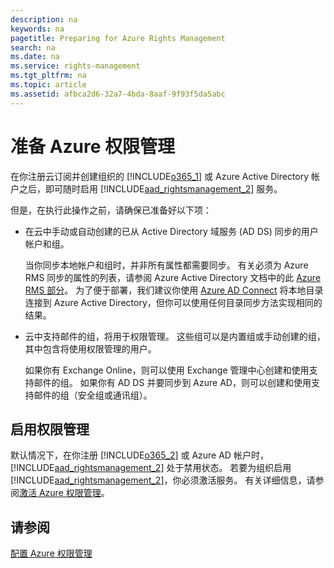 ```yaml
---
description: na
keywords: na
pagetitle: Preparing for Azure Rights Management
search: na
ms.date: na
ms.service: rights-management
ms.tgt_pltfrm: na
ms.topic: article
ms.assetid: afbca2d6-32a7-4bda-8aaf-9f93f5da5abc
---
```

# 准备 Azure 权限管理
在你注册云订阅并创建组织的 [!INCLUDE[o365_1](../Token/o365_1_md.md)] 或 Azure Active Directory 帐户之后，即可随时启用 [!INCLUDE[aad_rightsmanagement_2](../Token/aad_rightsmanagement_2_md.md)] 服务。

但是，在执行此操作之前，请确保已准备好以下项：

-   在云中手动或自动创建的已从 Active Directory 域服务 (AD DS) 同步的用户帐户和组。

    当你同步本地帐户和组时，并非所有属性都需要同步。 有关必须为 Azure RMS 同步的属性的列表，请参阅 Azure Active Directory 文档中的此 [Azure RMS 部分](https://azure.microsoft.com/documentation/articles/active-directory-aadconnectsync-attributes-synchronized/)。 为了便于部署，我们建议你使用 [Azure AD Connect](http://azure.microsoft.com/documentation/articles/active-directory-aadconnect/) 将本地目录连接到 Azure Active Directory，但你可以使用任何目录同步方法实现相同的结果。

-   云中支持邮件的组，将用于权限管理。 这些组可以是内置组或手动创建的组，其中包含将使用权限管理的用户。

    如果你有 Exchange Online，则可以使用 Exchange 管理中心创建和使用支持邮件的组。 如果你有 AD DS 并要同步到 Azure AD，则可以创建和使用支持邮件的组（安全组或通讯组）。

## 启用权限管理
默认情况下，在你注册 [!INCLUDE[o365_2](../Token/o365_2_md.md)] 或 Azure AD 帐户时，[!INCLUDE[aad_rightsmanagement_2](../Token/aad_rightsmanagement_2_md.md)] 处于禁用状态。 若要为组织启用 [!INCLUDE[aad_rightsmanagement_2](../Token/aad_rightsmanagement_2_md.md)]，你必须激活服务。 有关详细信息，请参阅[激活 Azure 权限管理](../Topic/Activating_Azure_Rights_Management.md)。

## 请参阅
[配置 Azure 权限管理](../Topic/Configuring_Azure_Rights_Management.md)

